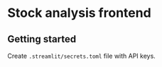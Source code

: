 # Stock analysis frontend

## Getting started 

Create `.streamlit/secrets.toml` file with API keys.  
